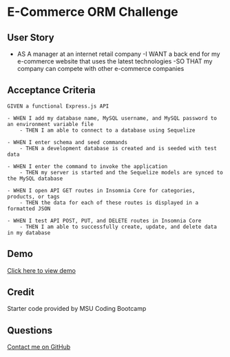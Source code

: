 # E-Commerce ORM Challenge

## User Story

- AS A manager at an internet retail company
    -I WANT a back end for my e-commerce website that uses the latest technologies
    -SO THAT my company can compete with other e-commerce companies


## Acceptance Criteria 

```
GIVEN a functional Express.js API

- WHEN I add my database name, MySQL username, and MySQL password to an environment variable file
    - THEN I am able to connect to a database using Sequelize

- WHEN I enter schema and seed commands
    - THEN a development database is created and is seeded with test data

- WHEN I enter the command to invoke the application
    - THEN my server is started and the Sequelize models are synced to the MySQL database

- WHEN I open API GET routes in Insomnia Core for categories, products, or tags
    - THEN the data for each of these routes is displayed in a formatted JSON

- WHEN I test API POST, PUT, and DELETE routes in Insomnia Core
    - THEN I am able to successfully create, update, and delete data in my database
```

## Demo
[Click here to view demo](https://drive.google.com/file/d/1FmrJenxwI0Thdyv4_Gk38sB2A-YCrbec/view?usp=sharing)

## Credit
Starter code provided by MSU Coding Bootcamp

## Questions
[Contact me on GitHub](https://github.com/lsieck519)


